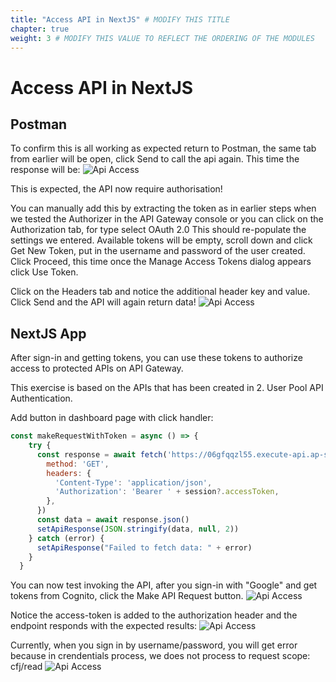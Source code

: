 ```yaml
---
title: "Access API in NextJS" # MODIFY THIS TITLE
chapter: true
weight: 3 # MODIFY THIS VALUE TO REFLECT THE ORDERING OF THE MODULES
---
```


# Access API in NextJS <!-- MODIFY THIS HEADING -->

## Postman
To confirm this is all working as expected return to Postman, the same tab from earlier will be open, click Send to call the api again. This time the response will be:
![Api Access](/images/340-api_access-00.png)

This is expected, the API now require authorisation! 

You can manually add this by extracting the token as in earlier steps when we tested the Authorizer in the API Gateway console or you can click on the Authorization tab, for type select OAuth 2.0 This should re-populate the settings we entered. Available tokens will be empty, scroll down and click Get New Token, put in the username and password of the user created. Click Proceed, this time once the Manage Access Tokens dialog appears click Use Token.

Click on the Headers tab and notice the additional header key and value. Click Send and the API will again return data!
![Api Access](/images/344-api_access-04.png)

## NextJS App
After sign-in and getting tokens, you can use these tokens to authorize access to protected APIs on API Gateway.

This exercise is based on the APIs that has been created in 2. User Pool API Authentication.

Add button in dashboard page with click handler:
```js
const makeRequestWithToken = async () => {
    try {
      const response = await fetch('https://06gfqqzl55.execute-api.ap-southeast-1.amazonaws.com/prod/pets',{
        method: 'GET',
        headers: {
          'Content-Type': 'application/json',
          'Authorization': 'Bearer ' + session?.accessToken,
        },
      })
      const data = await response.json()
      setApiResponse(JSON.stringify(data, null, 2))
    } catch (error) {
      setApiResponse("Failed to fetch data: " + error)
    }
  }
```

You can now test invoking the API, after you sign-in with "Google" and get tokens from Cognito, click the Make API Request button.
![Api Access](/images/350-api_access-14.png)

Notice the access-token is added to the authorization header and the endpoint responds with the expected results:
![Api Access](/images/351-api_access-15.png)

Currently, when you sign in by username/password, you will get error because in crendentials process, we does not process to request scope: cfj/read
![Api Access](/images/352-api_access-16.png)
